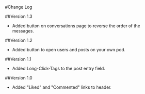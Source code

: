 #Change Log

##Version 1.3

- Added button on conversations page to reverse the order of the messages.

##Version 1.2

- Added button to open users and posts on your own pod.

##Version 1.1

- Added Long-Click-Tags to the post entry field.

##Version 1.0

- Added "Liked" and "Commented" links to header.